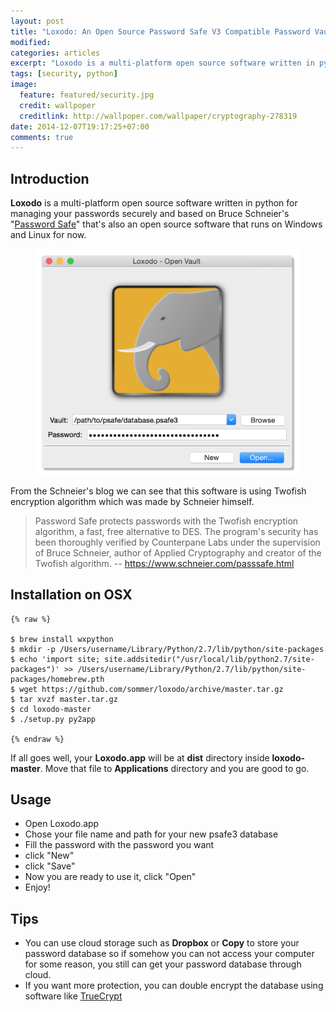 ```yaml
---
layout: post
title: "Loxodo: An Open Source Password Safe V3 Compatible Password Vault"
modified:
categories: articles
excerpt: "Loxodo is a multi-platform open source software written in python for managing your passwords securely and based on Bruce Schneier's Password Safe"
tags: [security, python]
image:
  feature: featured/security.jpg
  credit: wallpoper
  creditlink: http://wallpoper.com/wallpaper/cryptography-278319
date: 2014-12-07T19:17:25+07:00
comments: true
---
```


## Introduction

**Loxodo** is a multi-platform open source software written in python for managing your passwords securely and based on Bruce Schneier's "[Password Safe](https://www.schneier.com/passsafe.html)" that's also an open source software that runs on Windows and Linux for now.

<figure>
  <img src="/images/post/2014-12-07-loxodo-an-opensource-password-safe-v3-compatible-password-vault/loxodo.png" alt="loxodo">
</figure>

From the Schneier's blog we can see that this software is using Twofish encryption algorithm which was made by Schneier himself.

> Password Safe protects passwords with the Twofish encryption algorithm, a fast, free alternative to DES. The program's security has been thoroughly verified by Counterpane Labs under the supervision of Bruce Schneier, author of Applied Cryptography and creator of the Twofish algorithm. -- https://www.schneier.com/passsafe.html

## Installation on OSX

    {% raw %}
    
    $ brew install wxpython
    $ mkdir -p /Users/username/Library/Python/2.7/lib/python/site-packages
    $ echo 'import site; site.addsitedir("/usr/local/lib/python2.7/site-packages")' >> /Users/username/Library/Python/2.7/lib/python/site-packages/homebrew.pth
    $ wget https://github.com/sommer/loxodo/archive/master.tar.gz
    $ tar xvzf master.tar.gz
    $ cd loxodo-master
    $ ./setup.py py2app
    
    {% endraw %}

If all goes well, your **Loxodo.app** will be at **dist** directory inside **loxodo-master**. Move that file to **Applications** directory and you are good to go.

## Usage

* Open Loxodo.app
* Chose your file name and path for your new psafe3 database
* Fill the password with the password you want
* click "New"
* click "Save"
* Now you are ready to use it, click "Open"
* Enjoy!

## Tips

* You can use cloud storage such as **Dropbox** or **Copy** to store your password database so if somehow you can not access your computer for some reason, you still can get your password database through cloud.
* If you want more protection, you can double encrypt the database using software like [TrueCrypt](http://www.panggi.com/articles/secure-cloud-storage-using-truecrypt/)
